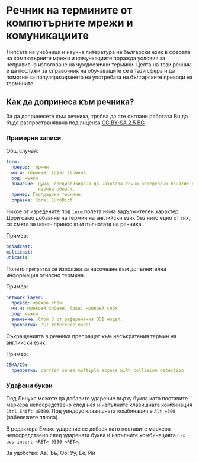 # Речник на термините от компютърните мрежи и комуникациите

Липсата на учебници и научна литература на български език в сферата на
компютърните мрежи и комункациите поражда условия за неправилно използване на
чуждоезични термини. Целта на този речник е да послужи за справочник на
обучаващите се в тази сфера и да помогне за популяризирането на употребата на
българските преводи на термините.

## Как да допринеса към речника?

За да допринесете към речника, трябва да сте съглани работата Ви да бъде
разпространявана под лиценза
[CC BY-SA 2.5 BG](http://creativecommons.org/licenses/by-sa/2.5/bg/)

### Примерни записи

Общ случай:

```yaml
term:
  превод: тѐрмин
  мн.ч: тѐрмини, (два) тѐрмина
  род: мъжки
  значение: Дума, специализирана да назовава точно определено понятие в някоя
            научна област.
  пример: Географски термини.
  справка: Koral EuroDict
```

Никое от изредените под `term` полета няма задължителен характер. Дори само
добавяне на термин на английски език без нито едно от тях, се смята за ценен
принос към пълнотата на речника.

Пример:
```yaml
broadcast:
multicast:
unicast:
```

Полето `препратка` се използва за насочване към допълнителна информация относно
термина.

Пример:
```yaml
network layer:
  превод: мрѐжов сло̀й
  мн.ч: мрежовѝ сло̀еве, (два) мрежовѝ сло̀я
  род: мъжки
  значение: Слой 3 от референтния OSI модел.
  препратка: OSI reference model
```

Съкращенията в речника препращат към несъкратения термин на английски език.

Пример:
```yaml
CSMA/CD:
  препратка: carrier sense multiple access with collision detection
```

### Уда̀рени букви

Под Линукс можете да добавите ударение върху буква като поставите маркера
непосредствено след нея и изпълните клавишната комбинация `Ctrl Shift
u0300`. Под уиндоус клавишната комбинация е `Alt +300` (забележете плюса).

В редактора Емакс ударение се добавя като поставите маркера непосредствено след
ударената буква и изпълните комбинацията `C-x ucs-insert <RET> 0300 <RET>`.

За удобство: А̀а̀, Ъ̀ъ̀, О̀о̀, У̀у̀, Ѐѐ, Ѝѝ
